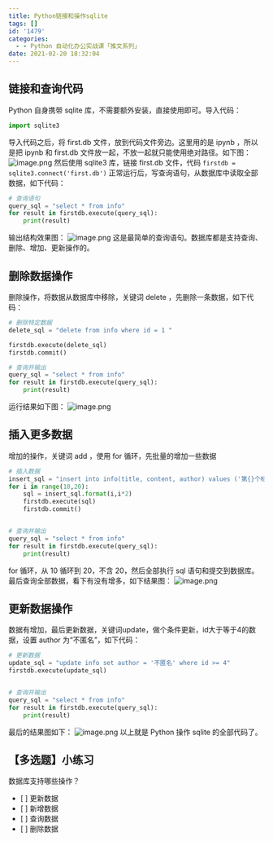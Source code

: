 ```yaml
---
title: Python链接和操作sqlite
tags: []
id: '1479'
categories:
  - - Python 自动化办公实战课「推文系列」
date: 2021-02-20 18:32:04
---
```


## 链接和查询代码

Python 自身携带 sqlite 库，不需要额外安装，直接使用即可。导入代码：

```python
import sqlite3
```

导入代码之后，将 first.db 文件，放到代码文件旁边。这里用的是 ipynb ，所以是把 ipynb 和 first.db 文件放一起，不放一起就只能使用绝对路径。如下图： ![image.png](https://img-blog.csdnimg.cn/img_convert/611a815b767e9788fa7464c9b92f5cce.png) 然后使用 sqlite3 库，链接 first.db 文件，代码 `firstdb = sqlite3.connect('first.db')` 正常运行后，写查询语句，从数据库中读取全部数据，如下代码：

```python
# 查询语句
query_sql = "select * from info"
for result in firstdb.execute(query_sql):
    print(result)
```

输出结构效果图： ![image.png](https://img-blog.csdnimg.cn/img_convert/7a28a3c2b327c31ed7b8927a0a439bb5.png) 这是最简单的查询语句。数据库都是支持查询、删除、增加、更新操作的。

## 删除数据操作

删除操作，将数据从数据库中移除，关键词 delete ，先删除一条数据，如下代码：

```python
# 删除特定数据
delete_sql = "delete from info where id = 1 "

firstdb.execute(delete_sql)
firstdb.commit()

# 查询并输出
query_sql = "select * from info"
for result in firstdb.execute(query_sql):
    print(result)
```

运行结果如下图： ![image.png](https://img-blog.csdnimg.cn/img_convert/9e4ceaf0af000065a69d4fa02d3cda16.png)

## 插入更多数据

增加的操作，关键词 add ，使用 for 循环，先批量的增加一些数据

```python
# 插入数据
insert_sql = "insert into info(title, content, author) values ('第{}个标题', '随机的第{}个内容', '匿名')"
for i in range(10,20):
    sql = insert_sql.format(i,i*2)
    firstdb.execute(sql)
    firstdb.commit()


# 查询并输出
query_sql = "select * from info"
for result in firstdb.execute(query_sql):
    print(result)
```

for 循环，从 10 循环到 20，不含 20，然后全部执行 sql 语句和提交到数据库。最后查询全部数据，看下有没有增多，如下结果图： ![image.png](https://img-blog.csdnimg.cn/img_convert/2ea6358fe66fa44d26bb79859d9a4193.png)

## 更新数据操作

数据有增加，最后更新数据，关键词update，做个条件更新，id大于等于4的数据，设置 author 为“不匿名”，如下代码：

```python
# 更新数据
update_sql = "update info set author = '不匿名' where id >= 4"
firstdb.execute(update_sql)


# 查询并输出
query_sql = "select * from info"
for result in firstdb.execute(query_sql):
    print(result)
```

最后的结果图如下： ![image.png](https://img-blog.csdnimg.cn/img_convert/7907b80c7eb1f0911284571d987e94a7.png) 以上就是 Python 操作 sqlite 的全部代码了。

## 【多选题】小练习

数据库支持哪些操作？

*   \[ \] 更新数据
*   \[ \] 新增数据
*   \[ \] 查询数据
*   \[ \] 删除数据